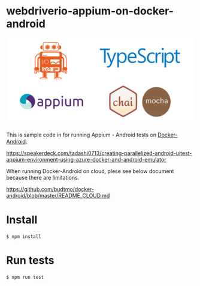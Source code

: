 # webdriverio-appium-on-docker-android

<div align="center">
<img src="./readme.png">
</div>

This is sample code in for running Appium・Android tests on [Docker-Android](https://github.com/budtmo/docker-android).

https://speakerdeck.com/tadashi0713/creating-parallelized-android-uitest-appium-environment-using-azure-docker-and-android-emulator

When running Docker-Android on cloud, plese see below document because there are limitations.

https://github.com/budtmo/docker-android/blob/master/README_CLOUD.md

# Install
```
$ npm install
```

# Run tests

```
$ npm run test
```
